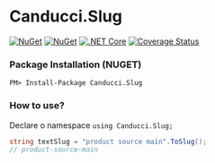 # Canducci.Slug

[![NuGet](https://img.shields.io/nuget/v/Canducci.Slug.svg?style=plastic&label=version)](https://www.nuget.org/packages/Canducci.Slug/)
[![NuGet](https://img.shields.io/nuget/dt/Canducci.Slug.svg)](https://www.nuget.org/packages/Canducci.Slug/)
[![.NET Core](https://github.com/fulviocanducci/Canducci.Slug/actions/workflows/dotnet-core.yml/badge.svg)](https://github.com/fulviocanducci/Canducci.Slug/actions/workflows/dotnet-core.yml) [![Coverage Status](https://coveralls.io/repos/github/fulviocanducci/Canducci.Slug/badge.svg?branch=master)](https://coveralls.io/github/fulviocanducci/Canducci.Slug?branch=master)

### Package Installation (NUGET)

```Csharp
PM> Install-Package Canducci.Slug
```

### How to use?

Declare o namespace `using Canducci.Slug;`

```csharp
string textSlug = "product source main".ToSlug();
// product-source-main
```
